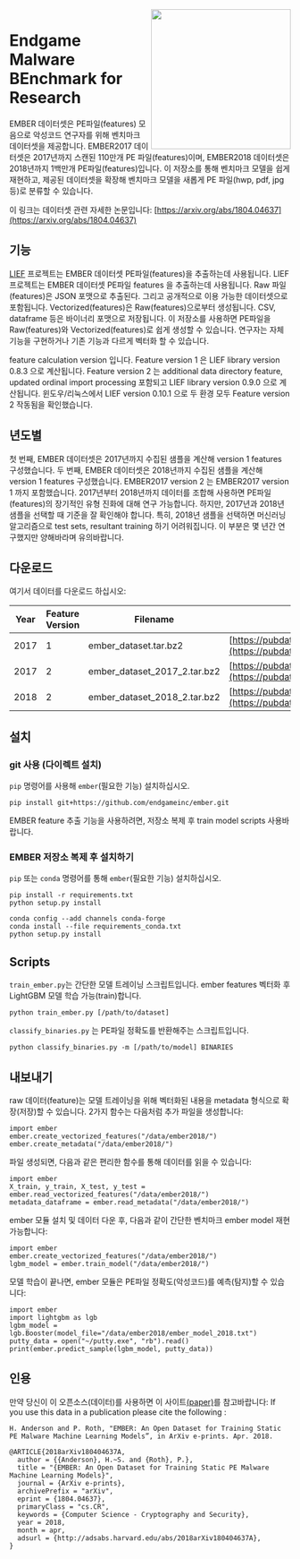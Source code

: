 <img src="resources/logo.png" align="right" width="250px" height="250px">

# Endgame Malware BEnchmark for Research

EMBER 데이터셋은 PE파일(features) 모음으로 악성코드 연구자를 위해 벤치마크 데이터셋을 제공합니다. EMBER2017 데이터셋은 2017년까지 스캔된 110만개 PE 파일(features)이며, EMBER2018 데이터셋은 2018년까지 1백만개 PE파일(features)입니다. 이 저장소를 통해 벤치마크 모델을 쉽게 재현하고, 제공된 데이터셋을 확장해 벤치마크 모델을 새롭게 PE 파일(hwp, pdf, jpg 등)로 분류할 수 있습니다.

이 링크는 데이터셋 관련 자세한 논문입니다: [https://arxiv.org/abs/1804.04637](https://arxiv.org/abs/1804.04637)

## 기능

[LIEF](https://lief.quarkslab.com/) 프로젝트는 EMBER 데이터셋 PE파일(features)을 추출하는데 사용됩니다. LIEF 프로젝트는 EMBER 데이터셋 PE파일 features 을 추출하는데 사용됩니다. Raw 파일(features)은 JSON 포맷으로 추출된다. 그리고 공개적으로 이용 가능한 데이터셋으로 포함됩니다. Vectorized(features)은 Raw(features)으로부터 생성됩니다. CSV, dataframe 등은 바이너리 포맷으로 저장됩니다. 이 저장소를 사용하면 PE파일을 Raw(features)와 Vectorized(features)로 쉽게 생성할 수 있습니다. 연구자는 자체 기능을 구현하거나 기존 기능과 다르게 벡터화 할 수 있습니다.

feature calculation version 입니다. Feature version 1 은 LIEF library version 0.8.3 으로 계산됩니다. Feature version 2 는 additional data directory feature, updated ordinal import processing 포함되고 LIEF library version 0.9.0 으로 계산됩니다. 윈도우/리눅스에서 LIEF version 0.10.1 으로 두 환경 모두 Feature version 2 작동됨을 확인했습니다.

## 년도별

첫 번째, EMBER 데이터셋은 2017년까지 수집된 샘플을 계산해 version 1 features 구성했습니다.  두 번째, EMBER 데이터셋은 2018년까지 수집된 샘플을 계산해 version 1 features 구성했습니다. EMBER2017 version 2 는 EMBER2017 version 1 까지 포함했습니다. 2017년부터 2018년까지 데이터를 조합해 사용하면 PE파일(features)의 장기적인 유형 진화에 대해 연구 가능합니다. 하지만, 2017년과 2018년 샘플을 선택할 때 기준을 잘 확인해야 합니다. 특히, 2018년 샘플을 선택하면 머신러닝 알고리즘으로 test sets, resultant training 하기 어려워집니다. 이 부분은 몇 년간 연구했지만 양해바라며 유의바랍니다.

## 다운로드

여기서 데이터를 다운로드 하십시오:

| Year | Feature Version | Filename                     | URL                                                                                                                              | sha256                                                             |
|------|-----------------|------------------------------|----------------------------------------------------------------------------------------------------------------------------------|--------------------------------------------------------------------|
| 2017 | 1               | ember_dataset.tar.bz2        | [https://pubdata.endgame.com/ember/ember_dataset.tar.bz2](https://pubdata.endgame.com/ember/ember_dataset.tar.bz2)               | `a5603de2f34f02ab6e21df7a0f97ec4ac84ddc65caee33fb610093dd6f9e1df9` |
| 2017 | 2               | ember_dataset_2017_2.tar.bz2 | [https://pubdata.endgame.com/ember/ember_dataset_2017_2.tar.bz2](https://pubdata.endgame.com/ember/ember_dataset_2017_2.tar.bz2) | `60142493c44c11bc3fef292b216a293841283d86ff58384b5dc2d88194c87a6d` |
| 2018 | 2               | ember_dataset_2018_2.tar.bz2 | [https://pubdata.endgame.com/ember/ember_dataset_2018_2.tar.bz2](https://pubdata.endgame.com/ember/ember_dataset_2018_2.tar.bz2) | `b6052eb8d350a49a8d5a5396fbe7d16cf42848b86ff969b77464434cf2997812` |


## 설치
### git 사용 (다이렉트 설치)

`pip` 명령어를 사용해 `ember`(필요한 기능) 설치하십시오.

```
pip install git+https://github.com/endgameinc/ember.git
```

EMBER feature 추출 기능을 사용하려면, 저장소 복제 후 train model scripts 사용바랍니다.

### EMBER 저장소 복제 후 설치하기
`pip` 또는 `conda` 명령어를 통해 `ember`(필요한 기능) 설치하십시오.

```
pip install -r requirements.txt
python setup.py install
```

```
conda config --add channels conda-forge
conda install --file requirements_conda.txt
python setup.py install
```

## Scripts

`train_ember.py`는 간단한 모델 트레이닝 스크립트입니다. ember features 벡터화 후 LightGBM 모델 학습 가능(train)합니다.

```
python train_ember.py [/path/to/dataset]
```

`classify_binaries.py` 는 PE파일 정확도를 반환해주는 스크립트입니다.

```
python classify_binaries.py -m [/path/to/model] BINARIES
```

## 내보내기

raw 데이터(feature)는 모델 트레이닝을 위해 벡터화된 내용을 metadata 형식으로 확장(저장)할 수 있습니다. 2가지 함수는 다음처럼 추가 파일을 생성합니다:

```
import ember
ember.create_vectorized_features("/data/ember2018/")
ember.create_metadata("/data/ember2018/")
```

파일 생성되면, 다음과 같은 편리한 함수를 통해 데이터를 읽을 수 있습니다:

```
import ember
X_train, y_train, X_test, y_test = ember.read_vectorized_features("/data/ember2018/")
metadata_dataframe = ember.read_metadata("/data/ember2018/")
```

ember 모듈 설치 및 데이터 다운 후, 다음과 같이 간단한 벤치마크 ember model 재현 가능합니다:

```
import ember
ember.create_vectorized_features("/data/ember2018/")
lgbm_model = ember.train_model("/data/ember2018/")
```

모델 학습이 끝나면, ember 모듈은 PE파일 정확도(악성코드)를 예측(탐지)할 수 있습니다:

```
import ember
import lightgbm as lgb
lgbm_model = lgb.Booster(model_file="/data/ember2018/ember_model_2018.txt")
putty_data = open("~/putty.exe", "rb").read()
print(ember.predict_sample(lgbm_model, putty_data))
```

## 인용

만약 당신이 이 오픈소스(데이터)를 사용하면 이 사이트[(paper)](https://arxiv.org/abs/1804.04637)를 참고바랍니다:
If you use this data in a publication please cite the following :

```
H. Anderson and P. Roth, "EMBER: An Open Dataset for Training Static PE Malware Machine Learning Models”, in ArXiv e-prints. Apr. 2018.

@ARTICLE{2018arXiv180404637A,
  author = {{Anderson}, H.~S. and {Roth}, P.},
  title = "{EMBER: An Open Dataset for Training Static PE Malware Machine Learning Models}",
  journal = {ArXiv e-prints},
  archivePrefix = "arXiv",
  eprint = {1804.04637},
  primaryClass = "cs.CR",
  keywords = {Computer Science - Cryptography and Security},
  year = 2018,
  month = apr,
  adsurl = {http://adsabs.harvard.edu/abs/2018arXiv180404637A},
}
```

